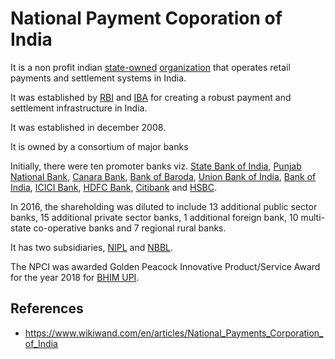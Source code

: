 # National Payment Coporation of India

It is a non profit indian [state-owned](https://www.wikiwand.com/en/articles/State-owned "State-owned") [organization](https://www.wikiwand.com/en/articles/Organization "Organization") that operates retail payments and settlement systems in India.

It was established by [RBI](government/rbi) and [IBA](government/iba) for creating a robust payment and settlement infrastructure in India.

It was established in december 2008.

It is owned by a consortium of major banks

Initially, there were ten promoter banks viz. [State Bank of India](https://www.wikiwand.com/en/articles/State_Bank_of_India "State Bank of India"), [Punjab National Bank](https://www.wikiwand.com/en/articles/Punjab_National_Bank "Punjab National Bank"), [Canara Bank](https://www.wikiwand.com/en/articles/Canara_Bank "Canara Bank"), [Bank of Baroda](https://www.wikiwand.com/en/articles/Bank_of_Baroda "Bank of Baroda"), [Union Bank of India](https://www.wikiwand.com/en/articles/Union_Bank_of_India "Union Bank of India"), [Bank of India](https://www.wikiwand.com/en/articles/Bank_of_India "Bank of India"), [ICICI Bank](https://www.wikiwand.com/en/articles/ICICI_Bank "ICICI Bank"), [HDFC Bank](https://www.wikiwand.com/en/articles/HDFC_Bank "HDFC Bank"), [Citibank](https://www.wikiwand.com/en/articles/Citibank "Citibank") and [HSBC](https://www.wikiwand.com/en/articles/HSBC "HSBC").

In 2016, the shareholding was diluted to include 13 additional public sector banks, 15 additional private sector banks, 1 additional foreign bank, 10 multi-state co-operative banks and 7 regional rural banks.

It has two subsidiaries, [NIPL](government/nipl) and [NBBL](government/nbbl).

The NPCI was awarded Golden Peacock Innovative Product/Service Award for the year 2018 for [BHIM UPI](government/bhim).

## References

- https://www.wikiwand.com/en/articles/National_Payments_Corporation_of_India
